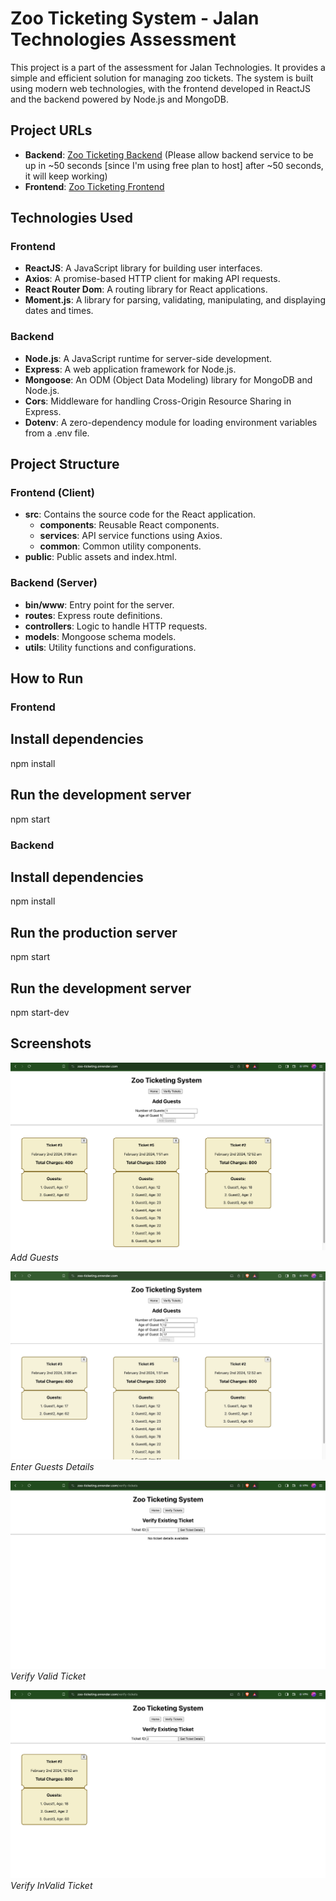 # Zoo Ticketing System - Jalan Technologies Assessment

This project is a part of the assessment for Jalan Technologies. It provides a simple and efficient solution for managing zoo tickets. The system is built using modern web technologies, with the frontend developed in ReactJS and the backend powered by Node.js and MongoDB.

## Project URLs

- **Backend**: [Zoo Ticketing Backend](https://jalan-zoo-ticketing.onrender.com/)
(Please allow backend service to be up in ~50 seconds [since I'm using free plan to host] after ~50 seconds, it will keep working)
- **Frontend**: [Zoo Ticketing Frontend](https://zoo-ticketing.onrender.com/)

## Technologies Used

### Frontend
- **ReactJS**: A JavaScript library for building user interfaces.
- **Axios**: A promise-based HTTP client for making API requests.
- **React Router Dom**: A routing library for React applications.
- **Moment.js**: A library for parsing, validating, manipulating, and displaying dates and times.

### Backend
- **Node.js**: A JavaScript runtime for server-side development.
- **Express**: A web application framework for Node.js.
- **Mongoose**: An ODM (Object Data Modeling) library for MongoDB and Node.js.
- **Cors**: Middleware for handling Cross-Origin Resource Sharing in Express.
- **Dotenv**: A zero-dependency module for loading environment variables from a .env file.

## Project Structure

### Frontend (Client)
- **src**: Contains the source code for the React application.
  - **components**: Reusable React components.
  - **services**: API service functions using Axios.
  - **common**: Common utility components.
- **public**: Public assets and index.html.

### Backend (Server)
- **bin/www**: Entry point for the server.
- **routes**: Express route definitions.
- **controllers**: Logic to handle HTTP requests.
- **models**: Mongoose schema models.
- **utils**: Utility functions and configurations.

## How to Run

### Frontend
## Install dependencies
npm install

## Run the development server
npm start

### Backend
## Install dependencies
npm install

## Run the production server
npm start

## Run the development server
npm start-dev

## Screenshots

![Screenshot 1](screenshots/addGuests.png)
*Add Guests*

![Screenshot 1](screenshots/guestsDetails.jpg)
*Enter Guests Details*

![Screenshot 1](screenshots/verifyInvalidTicket.png)
*Verify Valid Ticket*

![Screenshot 1](screenshots/verifyValidTicket.png)
*Verify InValid Ticket*
